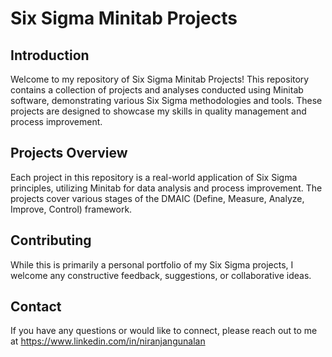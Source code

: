 # Six Sigma Minitab Projects

## Introduction

Welcome to my repository of Six Sigma Minitab Projects! This repository contains a collection of projects and analyses conducted using Minitab software, demonstrating various Six Sigma methodologies and tools. These projects are designed to showcase my skills in quality management and process improvement.

## Projects Overview

Each project in this repository is a real-world application of Six Sigma principles, utilizing Minitab for data analysis and process improvement. The projects cover various stages of the DMAIC (Define, Measure, Analyze, Improve, Control) framework.

## Contributing

While this is primarily a personal portfolio of my Six Sigma projects, I welcome any constructive feedback, suggestions, or collaborative ideas.

## Contact

If you have any questions or would like to connect, please reach out to me at https://www.linkedin.com/in/niranjangunalan
